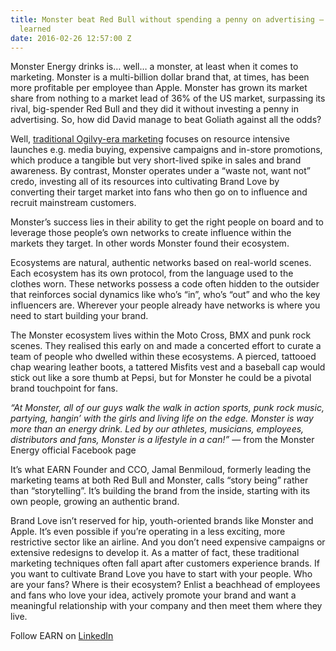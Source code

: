 ```yaml
---
title: Monster beat Red Bull without spending a penny on advertising – what we’ve
  learned
date: 2016-02-26 12:57:00 Z
---
```


Monster Energy drinks is… well… a monster, at least when it comes to marketing. Monster is a multi-billion dollar brand that, at times, has been more profitable per employee than Apple. Monster has grown its market share from nothing to a market lead of 36% of the US market, surpassing its rival, big-spender Red Bull and they did it without investing a penny in advertising. So, how did David manage to beat Goliath against all the odds?

Well, [traditional Ogilvy-era marketing](http://thisisearn.com/blog/do-companies-even-need-creative-agencies-in-the-connection-economy/) focuses on resource intensive launches e.g. media buying, expensive campaigns and in-store promotions, which produce a tangible but very short-lived spike in sales and brand awareness. By contrast, Monster operates under a “waste not, want not” credo, investing all of its resources into cultivating Brand Love by converting their target market into fans who then go on to influence and recruit mainstream customers. 

Monster’s success lies in their ability to get the right people on board and to leverage those people’s own networks to create influence within the markets they target. In other words Monster found their ecosystem. 

Ecosystems are natural, authentic networks based on real-world scenes. Each ecosystem has its own protocol, from the language used to the clothes worn. These networks possess a code often hidden to the outsider that reinforces social dynamics like who’s “in”, who’s “out” and who the key influencers are. Wherever your people already have networks is where you need to start building your brand. 

The Monster ecosystem lives within the Moto Cross, BMX and punk rock scenes. They realised this early on and made a concerted effort to curate a team of people who dwelled within these ecosystems. A pierced, tattooed chap wearing leather boots, a tattered Misfits vest and a baseball cap would stick out like a sore thumb at Pepsi, but for Monster he could be a pivotal brand touchpoint for fans.

*“At Monster, all of our guys walk the walk in action sports, punk rock music, partying, hangin’ with the girls and living life on the edge. Monster is way more than an energy drink. Led by our athletes, musicians, employees, distributors and fans, Monster is a lifestyle in a can!”* — from the Monster Energy official Facebook page 

It’s what EARN Founder and CCO, Jamal Benmiloud, formerly leading the marketing teams at both Red Bull and Monster, calls “story being” rather than “storytelling”. It’s building the brand from the inside, starting with its own people, growing an authentic brand.  

Brand Love isn’t reserved for hip, youth-oriented brands like Monster and Apple. It’s even possible if you’re operating in a less exciting, more restrictive sector like an airline. And you don’t need expensive campaigns or extensive redesigns to develop it. As a matter of fact, these traditional marketing techniques often fall apart after customers experience brands. If you want to cultivate Brand Love you have to start with your people. Who are your fans? Where is their ecosystem? Enlist a beachhead of employees and fans who love your idea, actively promote your brand and want a meaningful relationship with your company and then meet them where they live. 

Follow EARN on [LinkedIn](https://www.linkedin.com/company/earn-media-limited)
